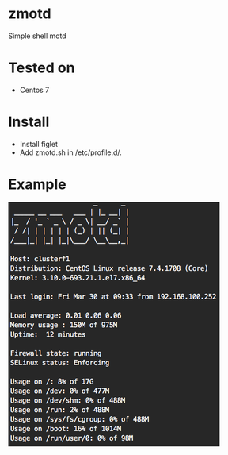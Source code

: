 # zmotd
Simple shell motd

# Tested on
- Centos 7

# Install
- Install figlet
- Add zmotd.sh in /etc/profile.d/.

# Example
![motd](https://github.com/charlyhue/zmotd/blob/master/motd.png?raw=true)
